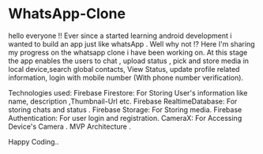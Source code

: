 # WhatsApp-Clone
hello everyone !!
Ever since a started learning android development i wanted to build an app just like whatsApp . Well why not !? Here I'm sharing my progress on the whatsapp clone i have been working on.
At this stage the app enables the users to chat , upload status , pick and store media in local device,search global contacts, View Status, update profile related information, login with mobile number (With phone number verification).

Technologies used:
Firebase Firestore: For Storing User's information like name, description ,Thumbnail-Url etc.
Firebase RealtimeDatabase: For storing chats and status .
Firebase Storage: For Storing media.
Firebase Authentication: For user login and registration.
CameraX: For Accessing Device's Camera .
MVP Architecture .

Happy Coding..
